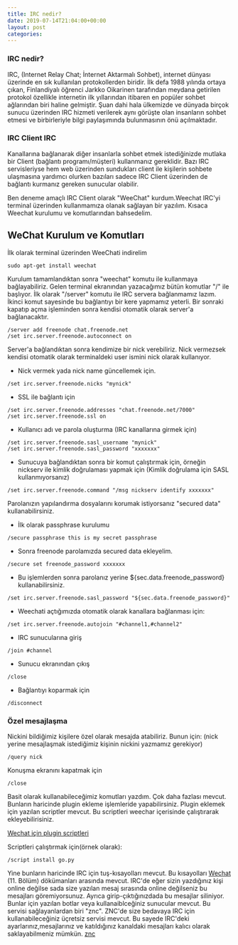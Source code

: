 ```yaml
---
title: IRC nedir?
date: 2019-07-14T21:04:00+00:00
layout: post
categories:
---
```


### IRC nedir?

IRC, (Internet Relay Chat; İnternet Aktarmalı Sohbet), internet dünyası üzerinde en sık kullanılan protokollerden biridir. İlk defa 1988 yılında ortaya çıkan, 
Finlandiyalı öğrenci Jarkko Oikarinen tarafından meydana getirilen protokol özellikle internetin ilk yıllarından itibaren en popüler sohbet ağlarından biri haline gelmiştir.
Şuan dahi hala ülkemizde ve dünyada birçok sunucu üzerinden IRC hizmeti verilerek aynı görüşte olan insanların sohbet etmesi ve birbirleriyle bilgi paylaşımında bulunmasının önü açılmaktadır.

### IRC Client IRC 
Kanallarına bağlanarak diğer insanlarla sohbet etmek istediğinizde mutlaka bir Client (bağlantı programı/müşteri) kullanmanız gereklidir. Bazı IRC 
servisleriyse hem web üzerinden sundukları client ile kişilerin sohbete ulaşmasına yardımcı olurken bazıları sadece IRC Client üzerinden de bağlantı kurmanız gereken sunucular olabilir. 

Ben deneme amaçlı IRC Client olarak "WeeChat" kurdum.Weechat IRC'yi terminal üzerinden kullanmamıza olanak sağlayan bir yazılım. Kısaca Weechat kurulumu ve komutlarından bahsedelim.

## WeChat Kurulum ve Komutları

İlk olarak terminal üzerinden WeeChati indirelim

```
sudo apt-get install weechat
```

Kurulum tamamlandıktan sonra "weechat" komutu ile kullanmaya bağlayabiliriz. 
Gelen terminal ekranından yazacağımız bütün komutlar "/" ile başlıyor.
İlk olarak "/server" komutu ile IRC servera bağlanmamız lazım. İkinci komut sayesinde bu bağlantıyı bir kere yapmamız yeterli.
Bir sonraki kapatıp açma işleminden sonra kendisi otomatik olarak server'a bağlanacaktır.

```
/server add freenode chat.freenode.net
/set irc.server.freenode.autoconnect on
```

Server'a bağlandıktan sonra kendimize bir nick verebiliriz. Nick vermezsek kendisi otomatik olarak terminaldeki user ismini nick olarak kullanıyor.
 - Nick vermek yada nick name güncellemek için.

```
/set irc.server.freenode.nicks "mynick"
```

 - SSL ile bağlantı için 

```
/set irc.server.freenode.addresses "chat.freenode.net/7000"
/set irc.server.freenode.ssl on
```

 - Kullanıcı adı ve parola oluşturma (IRC kanallarına girmek için)

```
/set irc.server.freenode.sasl_username "mynick"
/set irc.server.freenode.sasl_password "xxxxxxx"
```
 - Sunucuya bağlandıktan sonra bir komut çalıştırmak için, örneğin nickserv ile kimlik doğrulaması yapmak için (Kimlik doğrulama için SASL kullanmıyorsanız)

```
/set irc.server.freenode.command "/msg nickserv identify xxxxxxx"
```

Parolanızın yapılandırma dosyalarını korumak istiyorsanız "secured data" kullanabilirsiniz.

 - İlk olarak  passphrase kurulumu
```
/secure passphrase this is my secret passphrase
```
 - Sonra freenode parolamızda secured data ekleyelim.

```
/secure set freenode_password xxxxxxx
```

 - Bu işlemlerden sonra parolanız yerine ${sec.data.freenode_password} kullanabilirsiniz. 
```
/set irc.server.freenode.sasl_password "${sec.data.freenode_password}"
```

 - Weechati açtığımızda otomatik olarak kanallara bağlanması için:
```
/set irc.server.freenode.autojoin "#channel1,#channel2"
```

 - IRC sunucularına giriş
```
/join #channel
```
 - Sunucu ekranından çıkış
```
/close
```

 - Bağlantıyı koparmak için 
```
/disconnect
```

### Özel mesajlaşma
Nickini bildiğimiz kişilere özel olarak mesajda atabiliriz.
Bunun için: (nick yerine mesajlaşmak istediğimiz kişinin nickini yazmamız gerekiyor)

```
/query nick
```
Konuşma ekranını kapatmak için
```
/close
```
Basit olarak kullanabileceğimiz komutları yazdım. Çok daha fazlası mevcut. 
Bunların haricinde plugin ekleme işlemleride yapabilirsiniz. Plugin eklemek için yazılan scriptler mevcut. Bu scriptleri weechar içerisinde çalıştırarak ekleyebilirisiniz.

[Wechat için plugin scriptleri](https://weechat.org/scripts/)

Scriptleri çalıştırmak için(örnek olarak): 
```
/script install go.py
```
Yine bunların haricinde IRC için tuş-kısayolları mevcut. Bu kısayolları [Wechat](https://weechat.org/files/doc/stable/weechat_quickstart.en.html) (11. Bölüm)  dökümanları arasında mevcut.
IRC'de eğer sizin yazdığınız kişi online değilse sada size yazılan mesaj sırasında online değilseniz bu mesajları göremiyorsunuz. Ayrıca girip-çıktığınızdada bu mesajlar siliniyor. 
Bunlar için yazılan botlar veya kullanaiblceğiniz sunucular mevcut. Bu servisi sağlayanlardan biri "znc". 
ZNC'de size bedavaya IRC için kullanabileceğiniz üçretsiz servisi mevcut. Bu sayede IRC'deki ayarlarınız,mesajlarınız ve katıldığınız kanaldaki mesajları kalıcı olarak saklayabilmeniz mümkün. [znc](https://freeznc.ru/)

















